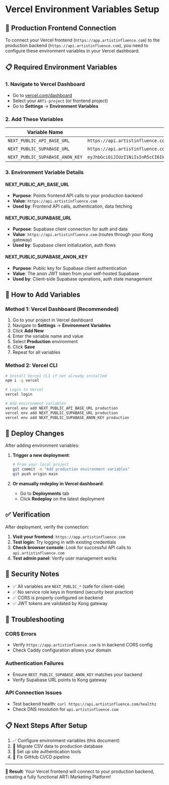# Vercel Environment Variables Setup

## 🎯 **Production Frontend Connection**

To connect your Vercel frontend (`https://app.artistinfluence.com`) to the production backend (`https://api.artistinfluence.com`), you need to configure these environment variables in your Vercel dashboard.

## 📋 **Required Environment Variables**

### **1. Navigate to Vercel Dashboard**
- Go to [vercel.com/dashboard](https://vercel.com/dashboard)
- Select your `ARTi-project` (or frontend project)
- Go to **Settings** → **Environment Variables**

### **2. Add These Variables**

| Variable Name | Value | Environment |
|---------------|-------|-------------|
| `NEXT_PUBLIC_API_BASE_URL` | `https://api.artistinfluence.com` | Production |
| `NEXT_PUBLIC_SUPABASE_URL` | `https://api.artistinfluence.com` | Production |
| `NEXT_PUBLIC_SUPABASE_ANON_KEY` | `eyJhbGciOiJIUzI1NiIsInR5cCI6IkpXVCJ9.eyJpc3MiOiJzdXBhYmFzZS1kZW1vIiwicm9sZSI6ImFub24iLCJleHAiOjE5ODM4MTI5OTZ9.CRXP1A7WOeoJeXxjNni43kdQwgnWNReilDMblYTn_I0` | Production |

### **3. Environment Variable Details**

#### **NEXT_PUBLIC_API_BASE_URL**
- **Purpose**: Points frontend API calls to your production backend
- **Value**: `https://api.artistinfluence.com`
- **Used by**: Frontend API calls, authentication, data fetching

#### **NEXT_PUBLIC_SUPABASE_URL**
- **Purpose**: Supabase client connection for auth and data
- **Value**: `https://api.artistinfluence.com` (routes through your Kong gateway)
- **Used by**: Supabase client initialization, auth flows

#### **NEXT_PUBLIC_SUPABASE_ANON_KEY**
- **Purpose**: Public key for Supabase client authentication
- **Value**: The anon JWT token from your self-hosted Supabase
- **Used by**: Client-side Supabase operations, auth state management

## 🔄 **How to Add Variables**

### **Method 1: Vercel Dashboard (Recommended)**
1. Go to your project in Vercel dashboard
2. Navigate to **Settings** → **Environment Variables**
3. Click **Add New**
4. Enter the variable name and value
5. Select **Production** environment
6. Click **Save**
7. Repeat for all variables

### **Method 2: Vercel CLI**
```bash
# Install Vercel CLI if not already installed
npm i -g vercel

# Login to Vercel
vercel login

# Add environment variables
vercel env add NEXT_PUBLIC_API_BASE_URL production
vercel env add NEXT_PUBLIC_SUPABASE_URL production
vercel env add NEXT_PUBLIC_SUPABASE_ANON_KEY production
```

## 🚀 **Deploy Changes**

After adding environment variables:

1. **Trigger a new deployment**:
   ```bash
   # From your local project
   git commit -m "Add production environment variables"
   git push origin main
   ```

2. **Or manually redeploy in Vercel dashboard**:
   - Go to **Deployments** tab
   - Click **Redeploy** on the latest deployment

## ✅ **Verification**

After deployment, verify the connection:

1. **Visit your frontend**: `https://app.artistinfluence.com`
2. **Test login**: Try logging in with existing credentials
3. **Check browser console**: Look for successful API calls to `api.artistinfluence.com`
4. **Test admin panel**: Verify user management works

## 🔐 **Security Notes**

- ✅ All variables are `NEXT_PUBLIC_*` (safe for client-side)
- ✅ No service role keys in frontend (security best practice)
- ✅ CORS is properly configured on backend
- ✅ JWT tokens are validated by Kong gateway

## 🐛 **Troubleshooting**

### **CORS Errors**
- Verify `https://app.artistinfluence.com` is in backend CORS config
- Check Caddy configuration allows your domain

### **Authentication Failures**
- Ensure `NEXT_PUBLIC_SUPABASE_ANON_KEY` matches your backend
- Verify Supabase URL points to Kong gateway

### **API Connection Issues**
- Test backend health: `curl https://api.artistinfluence.com/healthz`
- Check DNS resolution for `api.artistinfluence.com`

## 📋 **Next Steps After Setup**

1. ✅ Configure environment variables (this document)
2. 🚧 Migrate CSV data to production database
3. 🚧 Set up site authentication tools
4. 🚧 Fix GitHub CI/CD pipeline

---

**🎯 Result**: Your Vercel frontend will connect to your production backend, creating a fully functional ARTi Marketing Platform!
